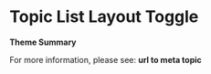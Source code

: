# Topic List Layout Toggle

**Theme Summary**

For more information, please see: **url to meta topic**
